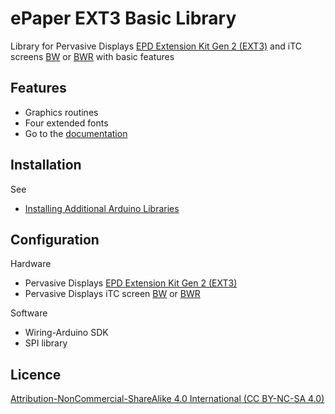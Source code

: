 # ePaper EXT3 Basic Library

Library for Pervasive Displays [EPD Extension Kit Gen 2 (EXT3)](https://www.pervasivedisplays.com/product/epd-extension-kit-gen-2-EXT3/) and iTC screens [BW](https://www.pervasivedisplays.com/products/?_sft_etc_itc=itc&_sft_product_colour=black-white) or [BWR](https://www.pervasivedisplays.com/products/?_sft_etc_itc=itc&_sft_product_colour=black-white-red) with basic features

## Features

+ Graphics routines
+ Four extended fonts
+ Go to the [documentation](./docs/index/index.html)

## Installation

See 

+ [Installing Additional Arduino Libraries](https://www.arduino.cc/en/guide/libraries)

## Configuration

Hardware

* Pervasive Displays [EPD Extension Kit Gen 2 (EXT3)](https://www.pervasivedisplays.com/product/epd-extension-kit-gen-2-EXT3/)
* Pervasive Displays iTC screen [BW](https://www.pervasivedisplays.com/products/?_sft_etc_itc=itc&_sft_product_colour=black-white) or [BWR](https://www.pervasivedisplays.com/products/?_sft_etc_itc=itc&_sft_product_colour=black-white-red)

Software

* Wiring-Arduino SDK
* SPI library


## Licence

[Attribution-NonCommercial-ShareAlike 4.0 International (CC BY-NC-SA 4.0)](./LICENSE.md)